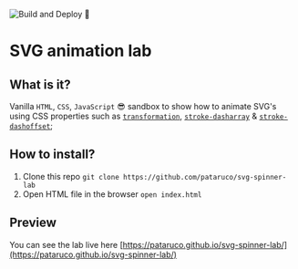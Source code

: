 ![Build and Deploy 🚀](https://github.com/pataruco/svg-spinner-lab/workflows/Build%20and%20Deploy%20%F0%9F%9A%80/badge.svg)

# SVG animation lab

## What is it?

Vanilla `HTML`, `CSS`, `JavaScript` 😎 sandbox to show how to animate SVG's using CSS properties such as [`transformation`](https://developer.mozilla.org/en-US/docs/Web/CSS/transform), [`stroke-dasharray`](https://developer.mozilla.org/en-US/docs/Web/SVG/Attribute/stroke-dasharray) & [`stroke-dashoffset`](https://developer.mozilla.org/en-US/docs/Web/SVG/Attribute/stroke-dashoffset);

## How to install?

1. Clone this repo
   `git clone https://github.com/pataruco/svg-spinner-lab`
2. Open HTML file in the browser
   `open index.html`

## Preview

You can see the lab live here [https://pataruco.github.io/svg-spinner-lab/](https://pataruco.github.io/svg-spinner-lab/)
